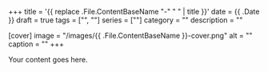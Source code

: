 +++
title = '{{ replace .File.ContentBaseName "-" " " | title }}'
date = {{ .Date }}
draft = true
tags = ["", ""]
series = [""]
category = ""
description = ""

[cover]
  image = "/images/{{ .File.ContentBaseName }}-cover.png"
  alt = ""
  caption = ""
+++

Your content goes here.
